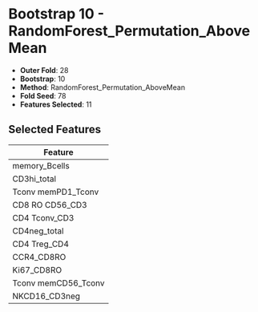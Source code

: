 # Bootstrap 10 - RandomForest_Permutation_AboveMean

- **Outer Fold**: 28
- **Bootstrap**: 10
- **Method**: RandomForest_Permutation_AboveMean
- **Fold Seed**: 78
- **Features Selected**: 11

## Selected Features

| Feature |
|---------|
| memory_Bcells |
| CD3hi_total |
| Tconv memPD1_Tconv |
| CD8 RO CD56_CD3 |
| CD4 Tconv_CD3 |
| CD4neg_total |
| CD4 Treg_CD4 |
| CCR4_CD8RO |
| Ki67_CD8RO |
| Tconv memCD56_Tconv |
| NKCD16_CD3neg |
